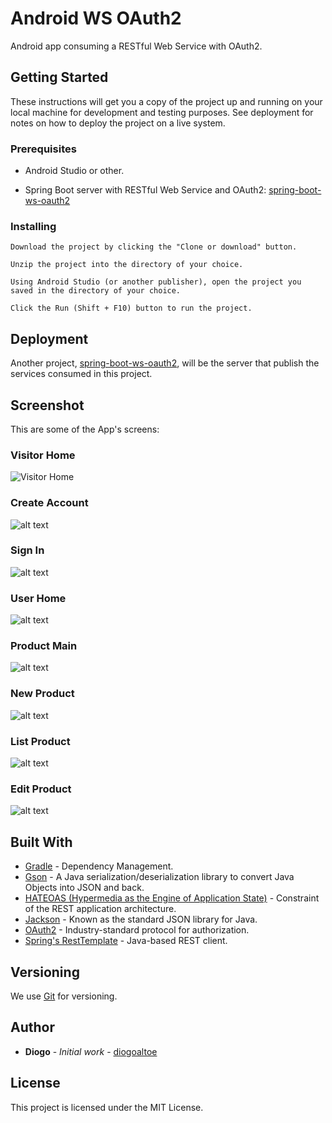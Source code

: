 # Android WS OAuth2

Android app consuming a RESTful Web Service with OAuth2.

## Getting Started

These instructions will get you a copy of the project up and running on your local machine for development and testing purposes. See deployment for notes on how to deploy the project on a live system.

### Prerequisites


* Android Studio or other.

* Spring Boot server with RESTful Web Service and OAuth2: [spring-boot-ws-oauth2](https://github.com/diogoaltoe/spring-boot-ws-oauth2)


### Installing


```
Download the project by clicking the "Clone or download" button.
```
```
Unzip the project into the directory of your choice.
```
```
Using Android Studio (or another publisher), open the project you saved in the directory of your choice.
```
```
Click the Run (Shift + F10) button to run the project.

```

## Deployment

Another project, [spring-boot-ws-oauth2](https://github.com/diogoaltoe/spring-boot-ws-oauth2), will be the server that publish the services consumed in this project.


## Screenshot

This are some of the App's screens:

### Visitor Home

![Visitor Home](https://github.com/diogoaltoe/android-ws-oauth2/tree/master/screenshot/01-visitor-home.png)

### Create Account

![alt text](https://github.com/diogoaltoe/android-ws-oauth2/tree/master/screenshot/02-create-account.jpg)

### Sign In

![alt text](https://github.com/diogoaltoe/android-ws-oauth2/tree/master/screenshot/03-sign-in.jpg)

### User Home

![alt text](https://github.com/diogoaltoe/android-ws-oauth2/tree/master/screenshot/04-user-home.jpg)

### Product Main

![alt text](https://github.com/diogoaltoe/android-ws-oauth2/tree/master/screenshot/05-product-main.jpg)

### New Product

![alt text](https://github.com/diogoaltoe/android-ws-oauth2/tree/master/screenshot/06-new-product.jpg)

### List Product

![alt text](https://github.com/diogoaltoe/android-ws-oauth2/tree/master/screenshot/07-list-product.jpg)

### Edit Product

![alt text](https://github.com/diogoaltoe/android-ws-oauth2/tree/master/screenshot/08-edit-product.jpg)


## Built With

* [Gradle](https://gradle.org/) - Dependency Management.
* [Gson](https://github.com/google/gson) - A Java serialization/deserialization library to convert Java Objects into JSON and back.
* [HATEOAS (Hypermedia as the Engine of Application State)](https://spring.io/understanding/HATEOAS) - Constraint of the REST application architecture.
* [Jackson](https://github.com/FasterXML/jackson) - Known as the standard JSON library for Java.
* [OAuth2](https://oauth.net/2/) - Industry-standard protocol for authorization.
* [Spring's RestTemplate](https://docs.spring.io/autorepo/docs/spring-android/1.0.x/reference/html/rest-template.html) - Java-based REST client.

## Versioning

We use [Git](https://git-scm.com/) for versioning.

## Author

* **Diogo** - *Initial work* - [diogoaltoe](https://github.com/diogoaltoe)

## License

This project is licensed under the MIT License.

